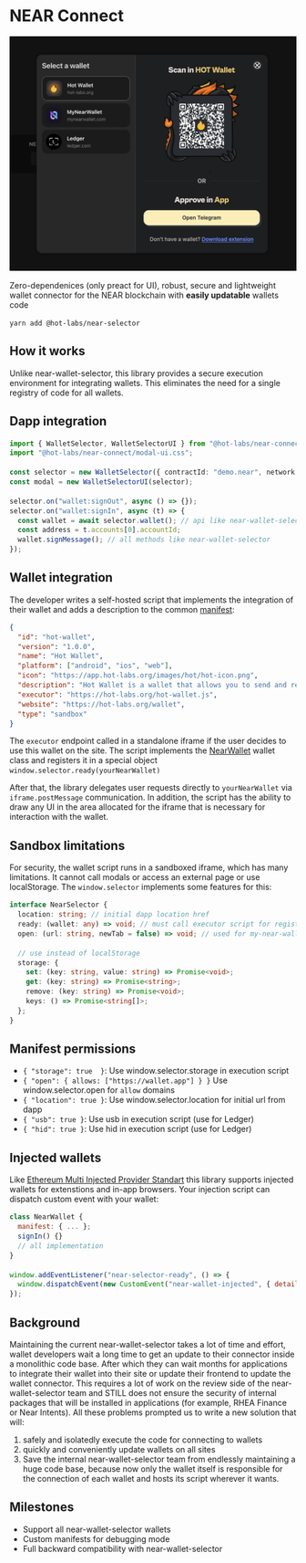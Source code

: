 # NEAR Connect

![image.png](./media/image.png)

Zero-dependenices (only preact for UI), robust, secure and lightweight wallet connector for the NEAR blockchain with **easily updatable** wallets code

`yarn add @hot-labs/near-selector`

## How it works

Unlike near-wallet-selector, this library provides a secure execution environment for integrating wallets. This eliminates the need for a single registry of code for all wallets.

## Dapp integration

```ts
import { WalletSelector, WalletSelectorUI } from "@hot-labs/near-connect";
import "@hot-labs/near-connect/modal-ui.css";

const selector = new WalletSelector({ contractId: "demo.near", network: "mainnet" });
const modal = new WalletSelectorUI(selector);

selector.on("wallet:signOut", async () => {});
selector.on("wallet:signIn", async (t) => {
  const wallet = await selector.wallet(); // api like near-wallet-selector
  const address = t.accounts[0].accountId;
  wallet.signMessage(); // all methods like near-wallet-selector
});
```

## Wallet integration

The developer writes a self-hosted script that implements the integration of their wallet and adds a description to the common [manifest](./repository/manifest.ts):

```json
{
  "id": "hot-wallet",
  "version": "1.0.0",
  "name": "Hot Wallet",
  "platform": ["android", "ios", "web"],
  "icon": "https://app.hot-labs.org/images/hot/hot-icon.png",
  "description": "Hot Wallet is a wallet that allows you to send and receive NEAR.",
  "executor": "https://hot-labs.org/hot-wallet.js",
  "website": "https://hot-labs.org/wallet",
  "type": "sandbox"
}
```

The `executor` endpoint called in a standalone iframe if the user decides to use this wallet on the site. The script implements the [NearWallet](./src/types/wallet.ts) wallet class and registers it in a special object
`window.selector.ready(yourNearWallet)`

After that, the library delegates user requests directly to `yourNearWallet` via `iframe.postMessage` communication.
In addition, the script has the ability to draw any UI in the area allocated for the iframe that is necessary for interaction with the wallet.

## Sandbox limitations

For security, the wallet script runs in a sandboxed iframe, which has many limitations. It cannot call modals or access an external page or use localStorage.
The `window.selector` implements some features for this:

```ts
interface NearSelector {
  location: string; // initial dapp location href
  ready: (wallet: any) => void; // must call executor script for register wallet
  open: (url: string, newTab = false) => void; // used for my-near-wallet

  // use instead of localStorage
  storage: {
    set: (key: string, value: string) => Promise<void>;
    get: (key: string) => Promise<string>;
    remove: (key: string) => Promise<void>;
    keys: () => Promise<string[]>;
  };
}
```

## Manifest permissions

- `{ "storage": true  }`: Use window.selector.storage in execution script
- `{ "open": { allows: ["https://wallet.app"] } }` Use window.selector.open for `allow` domains
- `{ "location": true }`: Use window.selector.location for initial url from dapp
- `{ "usb": true }`: Use usb in execution script (use for Ledger)
- `{ "hid": true }`: Use hid in execution script (use for Ledger)

## Injected wallets

Like [Ethereum Multi Injected Provider Standart](https://eips.ethereum.org/EIPS/eip-6963) this library supports injected wallets for extenstions and in-app browsers. Your injection script can dispatch custom event with your wallet:

```js
class NearWallet {
  manifest: { ... };
  signIn() {}
  // all implementation
}

window.addEventListener("near-selector-ready", () => {
  window.dispatchEvent(new CustomEvent("near-wallet-injected", { detail: new NearWallet() }));
});
```

## Background

Maintaining the current near-wallet-selector takes a lot of time and effort, wallet developers wait a long time to get an update to their connector inside a monolithic code base. After which they can wait months for applications to integrate their wallet into their site or update their frontend to update the wallet connector. This requires a lot of work on the review side of the near-wallet-selector team and STILL does not ensure the security of internal packages that will be installed in applications (for example, RHEA Finance or Near Intents).
All these problems prompted us to write a new solution that will:

1. safely and isolatedly execute the code for connecting to wallets
2. quickly and conveniently update wallets on all sites
3. Save the internal near-wallet-selector team from endlessly maintaining a huge code base, because now only the wallet itself is responsible for the connection of each wallet and hosts its script wherever it wants.

## Milestones

- Support all near-wallet-selector wallets
- Custom manifests for debugging mode
- Full backward compatibility with near-wallet-selector
